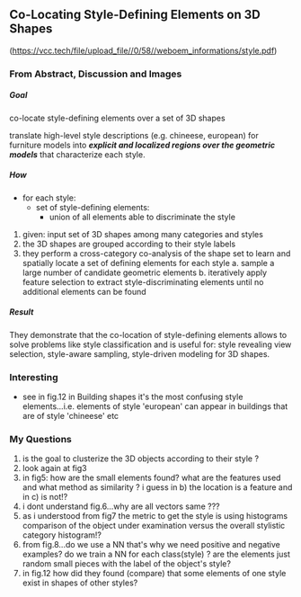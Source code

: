 Co-Locating Style-Defining Elements on 3D Shapes
---
(https://vcc.tech/file/upload_file//0/58//weboem_informations/style.pdf)

### From Abstract, Discussion and Images

##### Goal
co-locate style-defining elements over a set of 3D shapes

translate high-level style descriptions (e.g. chineese, european) for furniture models into _**explicit and localized regions over the geometric models**_ that characterize each style.

##### How
- for each style:
    - set of style-defining elements:
        - union of all elements able to discriminate the style
        
1. given: input set of 3D shapes among many categories and styles
2. the 3D shapes are grouped according to their style labels
3. they perform a cross-category co-analysis of the shape set to learn and spatially locate a set of defining elements for each style
    a. sample a large number of candidate geometric elements
    b. iteratively apply feature selection to extract style-discriminating elements until no additional elements can be found

##### Result
They demonstrate that the co-location of style-defining elements allows to solve problems like style classification and is useful for: style revealing view selection, style-aware sampling, style-driven modeling for 3D shapes.

### Interesting
- see in fig.12 in Building shapes it's the most confusing style elements...i.e. elements of style 'european' can appear in buildings that are of style 'chineese' etc

### My Questions
1. is the goal to clusterize the 3D objects according to their style ?
2. look again at fig3
3. in fig5: how are the small elements found? what are the features used and what method as similarity ? i guess in b) the location is a feature and in c) is not!?
4. i dont understand fig.6...why are all vectors same ???
5. as i understood from fig7 the metric to get the style is using histograms comparison of the object under examination versus the overall stylistic category histogram!?
6. from fig.8...do we use a NN that's why we need positive and negative examples? do we train a NN for each class(style) ? are the elements just random small pieces with the label of the object's style?
7. in fig.12 how did they found (compare) that some elements of one style exist in shapes of other styles?



